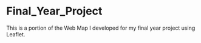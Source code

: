 # Final_Year_Project
This is a portion of the Web Map I developed for my final year project using Leaflet. 
